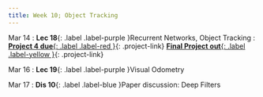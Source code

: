 ```yaml
---
title: Week 10; Object Tracking
---
```


Mar 14
: **Lec 18**{: .label .label-purple }Recurrent Networks, Object Tracking
: [**Project 4 due**{: .label .label-red }](/projects/#project-4){: .project-link} [**Final Project out**{: .label .label-yellow }](/projects/#final-project){: .project-link}

Mar 16
: **Lec 19**{: .label .label-purple }Visual Odometry
  <!-- : [Solution](#) -->

Mar 17
: **Dis 10**{: .label .label-blue }Paper discussion: Deep Filters
